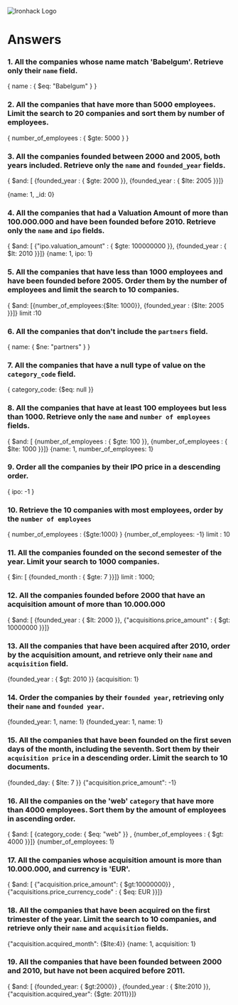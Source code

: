 ![Ironhack Logo](https://i.imgur.com/1QgrNNw.png)

# Answers

### 1. All the companies whose name match 'Babelgum'. Retrieve only their `name` field.

{ name : { $eq: "Babelgum" } }

### 2. All the companies that have more than 5000 employees. Limit the search to 20 companies and sort them by **number of employees**.

{ number_of_employees : { $gte: 5000 } }

### 3. All the companies founded between 2000 and 2005, both years included. Retrieve only the `name` and `founded_year` fields.

{ $and: [  {founded_year : { $gte: 2000 }}, {founded_year : { $lte: 2005 }}]}

{name: 1, _id: 0}

### 4. All the companies that had a Valuation Amount of more than 100.000.000 and have been founded before 2010. Retrieve only the `name` and `ipo` fields.

{ $and: [  {"ipo.valuation_amount" : { $gte: 100000000 }}, {founded_year : { $lt: 2010 }}]}
{name: 1, ipo: 1}

### 5. All the companies that have less than 1000 employees and have been founded before 2005. Order them by the number of employees and limit the search to 10 companies.

{ $and: [{number_of_employees:{$lte: 1000}}, {founded_year : {$lte: 2005 }}]}
limit :10

### 6. All the companies that don't include the `partners` field.

{ name: { $ne: "partners" } }

### 7. All the companies that have a null type of value on the `category_code` field.

{ category_code: {$eq: null }}

### 8. All the companies that have at least 100 employees but less than 1000. Retrieve only the `name` and `number of employees` fields.

{ $and: [ {number_of_employees : { $gte: 100 }}, {number_of_employees : { $lte: 1000 }}]}
{name: 1, number_of_employees: 1}

### 9. Order all the companies by their IPO price in a descending order.

{ ipo: -1 }

### 10. Retrieve the 10 companies with most employees, order by the `number of employees`

{ number_of_employees : {$gte:1000} }
{number_of_employees: -1}
limit : 10

### 11. All the companies founded on the second semester of the year. Limit your search to 1000 companies.
{ $in: [ {founded_month : { $gte: 7 }}]}
limit : 1000;


### 12. All the companies founded before 2000 that have an acquisition amount of more than 10.000.000

{ $and: [  {founded_year : { $lt: 2000 }}, {"acquisitions.price_amount" : { $gt: 10000000 }}]}

### 13. All the companies that have been acquired after 2010, order by the acquisition amount, and retrieve only their `name` and `acquisition` field.

{founded_year : { $gt: 2010 }}
{acquisition: 1}

### 14. Order the companies by their `founded year`, retrieving only their `name` and `founded year`.

{founded_year: 1, name: 1}
{founded_year: 1, name: 1}

### 15. All the companies that have been founded on the first seven days of the month, including the seventh. Sort them by their `acquisition price` in a descending order. Limit the search to 10 documents.

{founded_day: { $lte: 7 }} 
{"acquisition.price_amount": -1}

### 16. All the companies on the 'web' `category` that have more than 4000 employees. Sort them by the amount of employees in ascending order.

{ $and: [  {category_code: { $eq: "web" }} , {number_of_employees : { $gt: 4000 }}]}
{number_of_employees: 1}


### 17. All the companies whose acquisition amount is more than 10.000.000, and currency is 'EUR'.

{ $and: [  {"acquisition.price_amount": { $gt:10000000}} , {"acquisitions.price_currency_code" : { $eq: EUR }}]}

### 18. All the companies that have been acquired on the first trimester of the year. Limit the search to 10 companies, and retrieve only their `name` and `acquisition` fields.
{"acquisition.acquired_month": {$lte:4}}
{name: 1, acquisition: 1}


### 19. All the companies that have been founded between 2000 and 2010, but have not been acquired before 2011.
{ $and: [ {founded_year: { $gt:2000}} , {founded_year : { $lte:2010 }}, {"acquisition.acquired_year": {$gte: 2011}}]}

